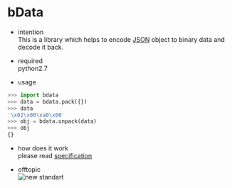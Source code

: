 # bData
- intention  
This is a library which helps to encode [JSON](https://en.wikipedia.org/wiki/JSON) object to binary data and decode it back.

- required  
python2.7


- usage
```python
>>> import bdata
>>> data = bdata.pack({})
>>> data
'\x02\x00\xa0\x00'
>>> obj = bdata.unpack(data)
>>> obj
{}
```

- how does it work  
please read [specification](/doc/specification.md)

- offtopic  
![new standart](http://imgs.xkcd.com/comics/standards.png)
